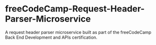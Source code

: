# freeCodeCamp-Request-Header-Parser-Microservice

A request header parser microservice built as part of the freeCodeCamp Back End Development and APIs certification.
